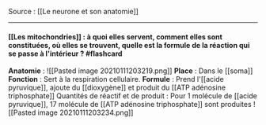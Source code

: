 Source : [[Le neurone et son anatomie]]
***

#### [[Les mitochondries]] : à quoi elles servent, comment elles sont constituées, où elles se trouvent, quelle est la formule de la réaction qui se passe à l'intérieur ? #flashcard 
**Anatomie** : ![[Pasted image 20210111203219.png]]
**Place** : Dans le [[soma]]
**Fonction** : Sert à la respiration cellulaire. 
**Formule** : Prend l'[[acide pyruvique]], ajoute du [[dioxygène]] et produit du [[ATP adénosine triphosphate]]
Quantités de réactif et de produit : Pour 1 molécule de [[acide pyruvique]], 17 molécule de [[ATP adénosine triphosphate]] sont produites
![[Pasted image 20210111203234.png]]
<!--ID: 1610393690647-->
